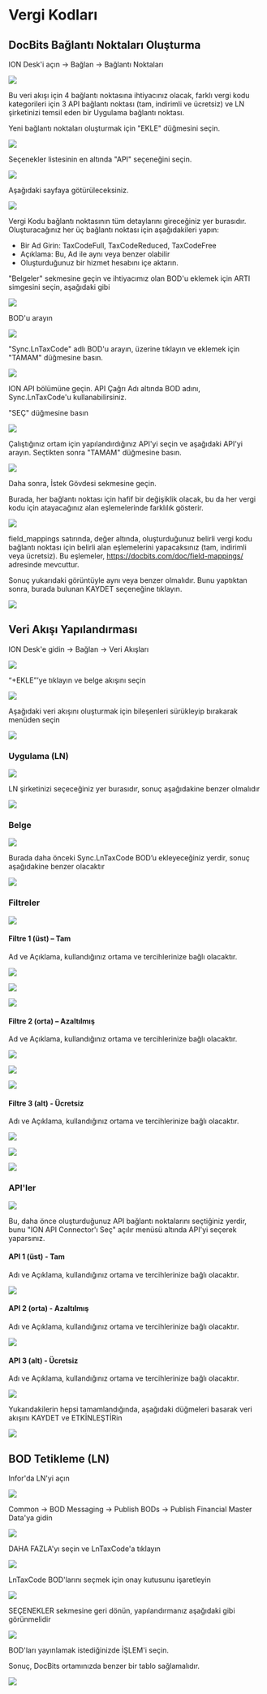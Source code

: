 # Vergi Kodları

## **DocBits Bağlantı Noktaları Oluşturma**

ION Desk'i açın → Bağlan → Bağlantı Noktaları

![](https://lh7-us.googleusercontent.com/QLQB17W_hywZWBqme8Wio-orbdOdFHXLv5zTd89B3EkeS0WCuuo5Pv1CndLRQ2rFUefvQYM95U2Unhrl3YU3WAR23Ij_tDw_TOEVenWjyCh-9H8CPFSezF2gmED7u5QTR7q9WV4CSXRvDqkmKJYPqAI)

Bu veri akışı için 4 bağlantı noktasına ihtiyacınız olacak, farklı vergi kodu kategorileri için 3 API bağlantı noktası (tam, indirimli ve ücretsiz) ve LN şirketinizi temsil eden bir Uygulama bağlantı noktası.

Yeni bağlantı noktaları oluşturmak için "EKLE" düğmesini seçin.

![](https://lh7-us.googleusercontent.com/cECLuIswRSK3WWhUMi1n3tm2AIcrksZdpz7ZCO6-H_MzaKe9CDT0w1b7GKJ8GtT_d6nvvDe4ukLJfWcMocbHZ5dSSCw25Ky7-JUdrYb893GYYyaHL9tTjG1ZniORJPLSu1zJxL3c-1VQRw4IC0LpYuA)

Seçenekler listesinin en altında "API" seçeneğini seçin.

![](https://lh7-us.googleusercontent.com/bpeLxdmi8b10LLMGy02vMRXuLoic9kFLywnpd6SSYV0fNv82dQahyvaA85mC1PEVScNW4m63fOw89vkhQr0-ou8VWOSjkwGWG5GnP7GQl77THtjXWP3YNo8LUzAstpCs0Q5fOjxaoT__ZKM4jciHA5I)

Aşağıdaki sayfaya götürüleceksiniz.

![](https://lh7-us.googleusercontent.com/4pcN0B7aibjn_Qn8nMgkzRc_NiXev-c1wJudDKo2V5r0ORuajVzfzAWnWu0Wt68hKMKSLYkieUhOYChkcZuCZDWkg-F22Rq2WvVqgPweSg3by2TGrrJHweKWTlf_DK1X2pCkoNU4yoGo3DyHsoqcGjg)

Vergi Kodu bağlantı noktasının tüm detaylarını gireceğiniz yer burasıdır. Oluşturacağınız her üç bağlantı noktası için aşağıdakileri yapın:

* Bir Ad Girin: TaxCodeFull, TaxCodeReduced, TaxCodeFree
* Açıklama: Bu, Ad ile aynı veya benzer olabilir
* Oluşturduğunuz bir hizmet hesabını içe aktarın.

"Belgeler" sekmesine geçin ve ihtiyacımız olan BOD'u eklemek için ARTI simgesini seçin, aşağıdaki gibi

![](https://lh7-us.googleusercontent.com/byhA18LzkcY9ZyfnzyDlru5qBx88E8U1yggMNNkoHGsYVCbNkflNFXGVvJwMvE_104VCjoYOM0SQIJVniyBBdn5UKasVR0uat6UvmCmpzz9ZYsY2Wv14B4ElOwqcg2qklxYAQVU84UOG70l3fMLRrwo)

BOD'u arayın

![](https://lh7-us.googleusercontent.com/DAKzvEsjCmk1jy7L6GwrVY2DWg3_InluNftWnR7hGlnyeBxSDW6XTDPBMLqtJuUc9Lq3Nga6-EKS4tZpOjE09h5FUJaTm_E70UdA4l17jWGQ6BSr121lC3LzhffUXi6Bsk5EZEz4XHyjekk1Njb3H4I)

"Sync.LnTaxCode" adlı BOD'u arayın, üzerine tıklayın ve eklemek için "TAMAM" düğmesine basın.

![](https://lh7-us.googleusercontent.com/7BLwrq8kr9OTHleI2anmAr2-4ChksQ0pptddwm1quFHquGfnMBEW32RFx31ETGbrxf0KGVr-VzlZC9h9heD3ymTq9L5NZEV1b9E67IIR0is18UGBCoJ5j7KIMmF533EDMvZzgi4LXqAkV9zgCyl0_Lk)

ION API bölümüne geçin. API Çağrı Adı altında BOD adını, Sync.LnTaxCode'u kullanabilirsiniz.

"SEÇ" düğmesine basın

![](https://lh7-us.googleusercontent.com/7MukO6oUAzVBFMPhFepwMvugqnhDDMhX9j7wZRU7BU0OusW3CKpMgqQNC7uNlehPp6eFniVxrX3DxjgsGZ_Tmt_cQOWGGiBfXAQfCC85amOGp1VY8RGo3nPABCiwzaIkYmnQF6t3FPVZ1fPV6fLazNc)

Çalıştığınız ortam için yapılandırdığınız API'yi seçin ve aşağıdaki API'yi arayın. Seçtikten sonra "TAMAM" düğmesine basın.

![](https://lh7-us.googleusercontent.com/IpUUqJaXF0MmIeR6gtE9GDCccLfNsQLZ-RSHhQGVwJEj8WJwI-twgiHpFomBKhbnTUUKrhxJ0EUZ7F_21MCSBjNS2VQq3azprekoxctRJZ-NJUHhb4J9rHUSRDoR_OCzDHTG5q5KTwWMHOR5qNoNd38)

Daha sonra, İstek Gövdesi sekmesine geçin.

Burada, her bağlantı noktası için hafif bir değişiklik olacak, bu da her vergi kodu için atayacağınız alan eşlemelerinde farklılık gösterir.

![](https://lh7-us.googleusercontent.com/f4c-1M9mgCci2jjxkhaCDFX9bRWzMDaRwVv4XiaUH7BpHchPklvMnWoP_ILSm6VB7GoFJNJzHsEPzk3eCFyLm1Kc3QI8OufjQ1mr7PqowjzViFDWc2opiNE1ODICtI9yEyUOi_d_hzN8CGo8gu6Ec84)

field_mappings satırında, değer altında, oluşturduğunuz belirli vergi kodu bağlantı noktası için belirli alan eşlemelerini yapacaksınız (tam, indirimli veya ücretsiz). Bu eşlemeler, https://docbits.com/doc/field-mappings/ adresinde mevcuttur.

Sonuç yukarıdaki görüntüyle aynı veya benzer olmalıdır. Bunu yaptıktan sonra, burada bulunan KAYDET seçeneğine tıklayın.

![](https://lh7-us.googleusercontent.com/LSYrbElw6BgQbbIdSstbakfwLENZ_09WQcQhjO7kbb2U3jSK__wFnr43tIj2hTHYegQ9lrSZBuJ9N7MNewr2W3yjPCrrVLeP9UAZjvrKKBzeY9h-q6FrVd5gPtlH0iP0GpMcvhGxjAnHN7BlY8CmT3c)
## **Veri Akışı Yapılandırması**

ION Desk'e gidin → Bağlan → Veri Akışları

![](https://lh7-us.googleusercontent.com/cpWAepQyLP8V0b-Oj7djzl21eZLU2JdnJPEMPs53Uq-adZbaCegl35RjguLx8rsP2E87ZmwbNgISFIpAy6kOeahaBCSygDVSJzmv1GQGn1w1MgR8N08mnnfhb02XjsLnt\_rVJKr4Y0UtiTf14NqTHLQ)

“+EKLE”’ye tıklayın ve belge akışını seçin

![](https://lh7-us.googleusercontent.com/HYqc\_P2DQjBoc-mpsyZ\_nlPFNiU17ZCLHfiOa282-Sa5JSA3Hv1XlwFjmlPhVGnAaEAqqalJ5ka43AJOzEO3uljwVAogAHkTVer7Q9JgI0WaOVX2Uo5Z8KGEqoa3BH\_zZwup7Bh4lKe4O5kr6hmAZm4)

Aşağıdaki veri akışını oluşturmak için bileşenleri sürükleyip bırakarak menüden seçin

![](https://lh7-us.googleusercontent.com/V\_aJHPhFJssPUQ4mAHU20SVPSfhqhjU8BOQ2Ws1MtaauKp6OVAENLXod2uQe6Zbuc5JKZx6Bp3WyJtkQtkbnDluZZS5GLMGcaC9EuCrV8cn2aJk2y-Cih3PP2dg-umW0iDhak5UXNUuPxwkgqVg-mvk)

### **Uygulama (LN)**

![](https://lh7-us.googleusercontent.com/2CCNlz0S-Z8p\_l9kPPUMqPkreoO3aLy8MkqY6UFMIABJRNFXGTFMXbaw78E42g8fEO4ZxFL\_oJMf2QnWn2xZLtS4zjN8AzCS\_B2i2x-tjWmmjyVLa1jSLQAnSB8-EhNfNISzf2uuX9kcqN-QixUUXvw)

LN şirketinizi seçeceğiniz yer burasıdır, sonuç aşağıdakine benzer olmalıdır

![](https://lh7-us.googleusercontent.com/b5pb4YfbZMCSi2X-xT4mj-Yw\_Uu77zNyJGl3rntVdqf907PwgX6Z9uQJIoHA2FS5M\_mVbdQgkh0HWgsOgtkoySmtrT7W8CrqsqlCnPEt6hv\_yODGulfp1qdxXvrB1HL-en3W9bY285fC3kARLZfSfck)

### **Belge**

![](https://lh7-us.googleusercontent.com/U8cqu3jABU3RQLGEGsS5qCnDkc-boTpAdZEVIUA9AlmD9Oz33JvnzD43SBTmLY55i8Bsr4lbi6udeIimCcRG1NgWbynv6OllCLaJPC50kJ0gPq7rsR5Rvj50yKngMiNvnYoLLT\_Hzn5cyhp18jq\_IyI)

Burada daha önceki Sync.LnTaxCode BOD’u ekleyeceğiniz yerdir, sonuç aşağıdakine benzer olacaktır

![](https://lh7-us.googleusercontent.com/bgC1y3NtmX09XBjng\_pKmP5VQ5w0E\_VuFOfMF1rYs3iGGL5OaMHkKoyQJNtcVtbS6bEvF4KdtFNaX0VxT9MF0P-zTDnOnt5mhA0Gxcs4eMcRLtbXl5a\_8y84XyLyvh61-LdoQ7f15j-wE1nl\_TSYSDg)

### **Filtreler**

![](https://lh7-us.googleusercontent.com/1Cv1XxqdpiNfonz6jdFgz9zGibQTRLd\_0ONFHf3FvzPB9-sQuX4lTUyuDWzm-RffuPf5jDmZAZwUqbXX-1kers1sEb9ykRMHeYYP6zGgF8yZ247Dx0nG04kSYUTTKSwt3NLS-3TwXA5tbvy5z8HA2bw)

#### **Filtre 1 (üst) – Tam**

Ad ve Açıklama, kullandığınız ortama ve tercihlerinize bağlı olacaktır.

![](https://lh7-us.googleusercontent.com/WVKWUme9uUjRRn7dZ5c\_RyPk\_GCTFEfiNxU\_H5aA979k5hOv2coDYEJHu4K1EaTLUf8\_Pd9ffOk757DaflF0Se0gZ1ZYvRk4QHlpKP0IeirfNr-L6JU3Z\_xFZJ2eeFI-Rhcctwk9QOHRORGNt1oIEpE)

![](https://lh7-us.googleusercontent.com/1gCPbUtC7KknzEHVZqIMKyjQGmNyNnR4c1mJ5x0LCJnAjd8D3SdW3W6nPMTsLokL-W2-XjoSM9MU1mJ77K12g887r\_jHoHBwquN1Ore2AmyjCaf\_YVT78KiKtY\_itlr-vyMvJrU7YV6ErgVSYbw5SEU)

![](https://lh7-us.googleusercontent.com/ijzGaLt9Uhzw6Wf66ah3auWo5TbkCnM-xGDYezsXXjPEkdCe5RO1wWfhhhG0qRuKbojijLKUm-WUV21eRdq36moWu9Ft0ujexe\_1lTUUEQbfXPvtrzP7iudkSaG\_oiX\_LV7AqZRGlNAp0OXnN8BXRIM)

#### **Filtre 2 (orta) – Azaltılmış**

Ad ve Açıklama, kullandığınız ortama ve tercihlerinize bağlı olacaktır.

![](https://lh7-us.googleusercontent.com/pKLo6q5zCQOZQhiRppyd8M-nlIrX5leGUiCct4Xn-4teIZTip5GAJVP0EFc2PrJ6EeDmU2KVOHRKVCaaML4sK8jCnsgTmxbTYjc-9CNd6bOfU-WD9tySeKL7gSRltjzoTEI5Ozrd\_s-7qj2KVNOWN7s)

![](https://lh7-us.googleusercontent.com/87PoQQ5q\_35buL\_VNcvz3v-um1upk1U579LDASCJptnnC8ip5mwXxz89d1YmtIK59dOUhl9dfz6BrXBLSNUy6EnWU5uPmUEzbLQv-MwzR0dDkuM1BJ477yre-X4QeJzkkzprF9y5wCWY4zvaooMwIZ0)

![](https://lh7-us.googleusercontent.com/Pa19AN6Mhxbn6bHSc5qKEGM0xRsEV6v77ooyeg5-91i8qGhaThb4328nr\_g6a\_z-7BOCJmWpo8Gbd2twl9FQkOf1Q8QZqOkJmxsIxaTP0R6dASgZdIV6z7p8PFYPYUJ1eKp8btYOBapliANstQSUgAQ)
#### **Filtre 3 (alt) - Ücretsiz**

Adı ve Açıklama, kullandığınız ortama ve tercihlerinize bağlı olacaktır.

![](https://lh7-us.googleusercontent.com/c_SuWaZ3gF-FbOPWkxB_eFgkT-TGJEYwV_fQT05wGWHFNzI9SDZRQfauVMeBl0rn79QdU-W3kRgN-hWsYkfdMSevlYyiNPxxT_3RxXcETo-lkjvI5TCygUag91PFJycrRdMA5hSQJCuzt8FekMwpu98)

![](https://lh7-us.googleusercontent.com/HGZ8fR6XgYtZ46i8Rov8xIr5J4z8DmGFfJkeovDGzT7S68VYI-OdG5jpMdoOiROIZckYMbVIlPQmS_kWQazJVbco1t4ZH5Sr73b4xePlisnbm9ZLJrOPwtXn7-90F1FcFH99P6ZKI0hCWdI6z4d7qNA)

![](https://lh7-us.googleusercontent.com/_APmMO6A2AG2km4H4em-ZMrn6_XRpO3zxRhZwftiaKi5uoDhv3TTzCBfi8WVDCf6mOQNgtcEJ-z-BmP28J86noGJ5dgqVni2QIxePaO5-LU8fdwRqySUQt_6wmFWiOFzTMmItcClQPRaSKUaosgWwNk)

### **API'ler**

![](https://lh7-us.googleusercontent.com/XDhVCKHYaxrRIFyYfq0guXwnZH6jK-WZIFj2i0Wkr4kxyNcdCH1TzKd0Pb3-H6qs-b7JZ3UUIGm0BVHiUL7Aya-D7YOSV8p8tnwQeAfBN30T4fW5-ANePN1TcvUr1gzLJPwj7rRO4Hw4ziuyYrqZBX8)

Bu, daha önce oluşturduğunuz API bağlantı noktalarını seçtiğiniz yerdir, bunu "ION API Connector'ı Seç" açılır menüsü altında API'yi seçerek yaparsınız.

#### **API 1 (üst) - Tam**

Adı ve Açıklama, kullandığınız ortama ve tercihlerinize bağlı olacaktır.

![](https://lh7-us.googleusercontent.com/90c2E47fMC9CKNVY8DtgyaNUAqAnQmfErZm_R-njUlEdIX6mafMUOk3GcAooaWfCzD4-OmdPUq5VSuMXmTSNjVEc924ASIPqmTxAQXqsq6eKs5y82rvwHxqnsT4S-sEm2mQRNwleiubkwIO_kS9Vwzg)

#### **API 2 (orta) - Azaltılmış**

Adı ve Açıklama, kullandığınız ortama ve tercihlerinize bağlı olacaktır.

![](https://lh7-us.googleusercontent.com/vw1hM3W4eCt_8OG7Ht203tckaWarPOLi463WvQzGgixTMnfk7iC27JzL3iNgd5LmvBzWTFnYa3QNy5y_oNSHJ9R-Ck5CAgLoBmGurbCn1RZ32jiSJr-LUnL3b0nhHctBqcCx_25L1Ce-_va3ZgfKXY8)

#### **API 3 (alt) - Ücretsiz**

Adı ve Açıklama, kullandığınız ortama ve tercihlerinize bağlı olacaktır.

![](https://lh7-us.googleusercontent.com/C0wmqAkrlgyXlMjKsGMOqre4MPLuHawrZB1oYDzkGFocperUB5dKea7kx44hrA_Kz6Ptx495cQbwq_EHfEGNvvpr_0dvCuUS2zz0-SARyuNbf2gKsK3vTdd4Sfg3jWtE1YAN3o0VpoK_HRn7T-fFOR8)

Yukarıdakilerin hepsi tamamlandığında, aşağıdaki düğmeleri basarak veri akışını KAYDET ve ETKİNLEŞTİRin

![](https://lh7-us.googleusercontent.com/f8gkYY1Z_W1if2h1es9vbjebtDX0zGiqY4p9OD68gKSAcNU6si-guvyIg8hzdjP7TulZ6Yq8NcbT2EyuHleVeNxpY_6TDlbgIUaxDJ72ILcy8kVvFuSja7FT6gpYhMLFGw7wv-r0XyFN8xIrQ3OuUGI)

## **BOD Tetikleme (LN)**

Infor'da LN'yi açın

![](https://lh7-us.googleusercontent.com/aAKRLInqsogQLv9nye2rHLtVFlW4yaCpnQ8A4cKG5A2145Tl6poOxthfo2InYimNk5dd8RabYrX9xP7sPO0aJ5ThF07ZVfKvUXBqVoxRJg53IhpeOeiA4B_CGOpeLKWlPbCf4EaFXjgzmBOcezocF9k)

Common → BOD Messaging → Publish BODs → Publish Financial Master Data'ya gidin

![](https://lh7-us.googleusercontent.com/pMAgPzyhBNrEsFkTm8-iniHBhEXIPswoJ8URt_v0fv_7dSayrS8UkN7F9WMAOZQB9Q6sCe9faRl4rRDDft3VdrzfNUT-IbWxE6GyWPPKZh4R67JRmXmJ2NsTVPdjLo6uJdCpki7QDpgiY_azWtqaqKA)

DAHA FAZLA'yı seçin ve LnTaxCode'a tıklayın

![](https://lh7-us.googleusercontent.com/MtjE7Glgv7e_F_CJ4LXMuWk6SaInmNFlKzhGJu71iGgxRWtjI96lX5J0gqxRcj3y1u4E6Aq-xNEpuf83dsjH6op0qeH89oBMvlVTTD_VhGs10-gjuIb0eyc9b3dcCk75Wa5sASreXKW6SbQPYrs8sM)

LnTaxCode BOD'larını seçmek için onay kutusunu işaretleyin

![](https://lh7-us.googleusercontent.com/VTFntcBK0GVsUdr_fZBUaN8rXYdufObLE7PnwwNg9QU69zYwKHvwFZ7En9WZ6p_WGIkVdqEjBBYeIYSuHHJWBWYonwd6Edtr0ZZuGsX3qhNMDWQWefOaGfrYxrq_yLm6_gEw967PGp3HK0hzO-G2XiQ)

SEÇENEKLER sekmesine geri dönün, yapılandırmanız aşağıdaki gibi görünmelidir

![](https://lh7-us.googleusercontent.com/2tr7VHNOLActJCiLGC6jyWsdyqwZV7Je6UsekeoBo57qNpOBDYtOQuoelKOdvLMRo6uQJWn1S4ir_zRZHAx2C96NyKp4ZjIUyFCYt58T59TqO3ml0ZfiEtSLwdRPp9g8pkMemN0xDS5ao8DL5xgosWE)

BOD'ları yayınlamak istediğinizde İŞLEM'i seçin.

Sonuç, DocBits ortamınızda benzer bir tablo sağlamalıdır.

![](https://lh7-us.googleusercontent.com/4wK-mfKl0UNqvp5ngolE54miiwAKxAcOERO2mSDWzZ5t838VhFZrZGzCMeIyg7WDPpHvNzkeWRJV7ZZdsaxwXiFS9uxm29QZUYHhs9gU2v6QgSz07vfjpHXW3oTb5ZiiiTjI93gmV9MDTHbNWJmrvHY)
